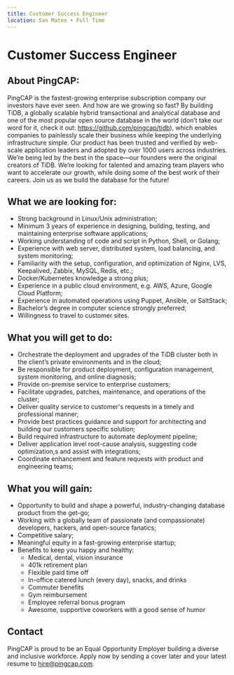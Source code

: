 ```yaml
---
title: Customer Success Engineer
location: San Mateo • Full Time
---
```


# Customer Success Engineer

## About PingCAP:

PingCAP is the fastest-growing enterprise subscription company our investors have ever seen. And how are we growing so fast? By building TiDB, a globally scalable hybrid transactional and analytical database and one of the most popular open source database in the world (don’t take our word for it, check it out: https://github.com/pingcap/tidb), which enables companies to painlessly scale their business while keeping the underlying infrastructure simple. Our product has been trusted and verified by web-scale application leaders and adopted by over 1000 users across industries. We’re being led by the best in the space—our founders were the original creators of TiDB. We’re looking for talented and amazing team players who want to accelerate our growth, while doing some of the best work of their careers. Join us as we build the database for the future!

## What we are looking for:

- Strong background in Linux/Unix administration;
- Minimum 3 years of experience in designing, building, testing, and maintaining enterprise software applications;
- Working understanding of code and script in Python, Shell, or Golang;
- Experience with web server, distributed system, load balancing, and system monitoring;
- Familiarity with the setup, configuration, and optimization of Nginx, LVS, Keepalived, Zabbix, MySQL, Redis, etc.;
- Docker/Kubernetes knowledge a strong plus;
- Experience in a public cloud environment, e.g. AWS, Azure, Google Cloud Platform;
- Experience in automated operations using Puppet, Ansible, or SaltStack;
- Bachelor’s degree in computer science strongly preferred;
- Willingness to travel to customer sites.

## What you will get to do:

- Orchestrate the deployment and upgrades of the TiDB cluster both in the client’s private environments and in the cloud;
- Be responsible for product deployment, configuration management, system monitoring, and online diagnosis;
- Provide on-premise service to enterprise customers;
- Facilitate upgrades, patches, maintenance, and operations of the cluster;
- Deliver quality service to customer's requests in a timely and professional manner;
- Provide best practices guidance and support for architecting and building our customers specific solution;
- Build required infrastructure to automate deployment pipeline;
- Deliver application level root-cause analysis, suggesting code optimization,s and assist with integrations;
- Coordinate enhancement and feature requests with product and engineering teams;

## What you will gain:

- Opportunity to build and shape a powerful, industry-changing database product from the get-go;
- Working with a globally team of passionate (and compassionate) developers, hackers, and open-source fanatics;
- Competitive salary;
- Meaningful equity in a fast-growing enterprise startup;
- Benefits to keep you happy and healthy:
  - Medical, dental, vision insurance
  - 401k retirement plan
  - Flexible paid time off
  - In-office catered lunch (every day), snacks, and drinks
  - Commuter benefits
  - Gym reimbursement
  - Employee referral bonus program
  - Awesome, supportive coworkers with a good sense of humor

## Contact

PingCAP is proud to be an Equal Opportunity Employer building a diverse and inclusive workforce. Apply now by sending a cover later and your latest resume to hire@pingcap.com.
